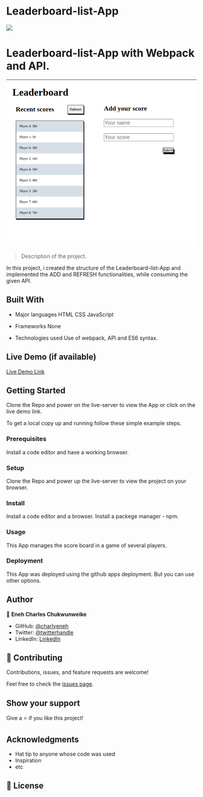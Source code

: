 # Leaderboard-list-App
![](https://img.shields.io/badge/Microverse-blueviolet)

# Leaderboard-list-App with Webpack and API.

![screenshot](./src/leaderBoard1.png)

> Description of the project.

In this project, i created the structure of the Leaderboard-list-App and implemented the ADD and REFRESH functionalities, while consuming the given API.


## Built With

- Major languages
  HTML
  CSS
  JavaScript

- Frameworks
  None

- Technologies used
  Use of webpack, API and ES6 syntax.

## Live Demo (if available)

[Live Demo Link](https://charlyeneh.github.io/Leaderboard-list-App/dist/)
## Getting Started

Clone the Repo and power on the live-server to view the App or click on the live demo link.


To get a local copy up and running follow these simple example steps.

### Prerequisites
  Install a code editor and have a working browser.
### Setup
  Clone the Repo and power up the live-server to view the project on your browser.
### Install
  Install a code editor and a browser.
  Install a packege manager - npm.
### Usage
  This App manages the score board in a game of several players.
### Deployment
  This App was deployed using the github apps deployment. But you can use other options.


## Author

👤 **Eneh Charles Chukwunweike**

- GitHub: [@charlyeneh](https://github.com/charlyeneh)
- Twitter: [@twitterhandle](https://twitter.com/ProgrammerBaby?s=09)
- LinkedIn: [LinkedIn](https://www.linkedin.com/in/charles-chukwunweike-eneh-5345a2147)

## 🤝 Contributing

Contributions, issues, and feature requests are welcome!

Feel free to check the [issues page](https://github.com/charlyeneh/Leaderboard-list-App/issues/new).

## Show your support

Give a ⭐️ if you like this project!

## Acknowledgments

- Hat tip to anyone whose code was used
- Inspiration
- etc

## 📝 License

